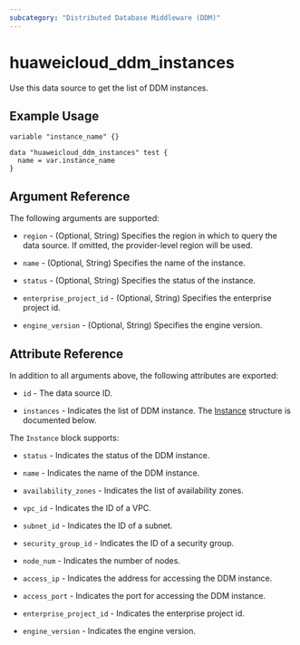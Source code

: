 ```yaml
---
subcategory: "Distributed Database Middleware (DDM)"
---
```


# huaweicloud_ddm_instances

Use this data source to get the list of DDM instances.

## Example Usage

```hcl
variable "instance_name" {}

data "huaweicloud_ddm_instances" test {
  name = var.instance_name
}
```

## Argument Reference

The following arguments are supported:

* `region` - (Optional, String) Specifies the region in which to query the data source.
  If omitted, the provider-level region will be used.

* `name` - (Optional, String) Specifies the name of the instance.

* `status` - (Optional, String) Specifies the status of the instance.

* `enterprise_project_id` - (Optional, String) Specifies the enterprise project id.

* `engine_version` - (Optional, String) Specifies the engine version.

## Attribute Reference

In addition to all arguments above, the following attributes are exported:

* `id` - The data source ID.

* `instances` - Indicates the list of DDM instance.
  The [Instance](#DdmInstances_Instance) structure is documented below.

<a name="DdmInstances_Instance"></a>
The `Instance` block supports:

* `status` - Indicates the status of the DDM instance.

* `name` - Indicates the name of the DDM instance.

* `availability_zones` - Indicates the list of availability zones.

* `vpc_id` - Indicates the ID of a VPC.

* `subnet_id` - Indicates the ID of a subnet.

* `security_group_id` - Indicates the ID of a security group.

* `node_num` - Indicates the number of nodes.

* `access_ip` - Indicates the address for accessing the DDM instance.

* `access_port` - Indicates the port for accessing the DDM instance.

* `enterprise_project_id` - Indicates the enterprise project id.

* `engine_version` - Indicates the engine version.
